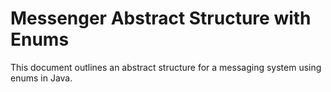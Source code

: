 # Messenger Abstract Structure with Enums

This document outlines an abstract structure for a messaging system using enums in Java.
